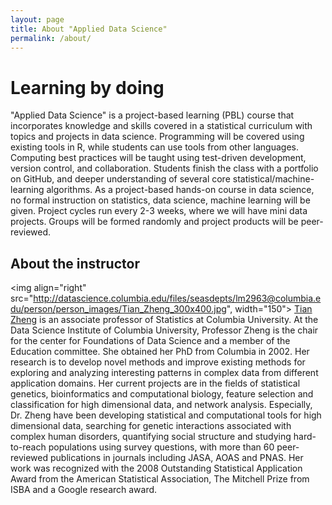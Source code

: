 ```yaml
---
layout: page
title: About "Applied Data Science"
permalink: /about/
---
```


# Learning by doing

"Applied Data Science" is a project-based learning (PBL) course that incorporates knowledge and skills covered in a statistical curriculum with topics and projects in data science. Programming will be covered using existing tools in R, while students can use tools from other languages. Computing best practices will be taught using test-driven development, version control, and collaboration. Students finish the class with a portfolio on GitHub, and deeper understanding of several core statistical/machine-learning algorithms. As a project-based hands-on course in data science, no formal instruction on statistics, data science, machine learning will be given. Project cycles run every 2-3 weeks, where we will have mini data projects. Groups will be formed randomly and project products will be peer-reviewed.

## About the instructor

<img align="right" src="http://datascience.columbia.edu/files/seasdepts/lm2963@columbia.edu/person/person_images/Tian_Zheng_300x400.jpg", width="150"> [Tian Zheng](http://www.stat.columbia.edu/~tzheng) is an associate professor of Statistics at Columbia University. At the Data Science Institute of Columbia University, Professor Zheng is the chair for the center for Foundations of Data Science and a member of the Education committee. She obtained her PhD from Columbia in 2002. Her research is to develop novel methods and improve existing methods for exploring and analyzing interesting patterns in complex data from different application domains. Her current projects are in the fields of statistical genetics, bioinformatics and computational biology, feature selection and classification for high dimensional data, and network analysis. Especially, Dr. Zheng have been developing statistical and computational tools for high dimensional data, searching for genetic interactions associated with complex human disorders, quantifying social structure and studying hard-to-reach populations using survey questions, with more than 60 peer-reviewed publications in journals including JASA, AOAS and PNAS. Her work was recognized with the 2008 Outstanding Statistical Application Award from the American Statistical Association, The Mitchell Prize from ISBA and a Google research award. 